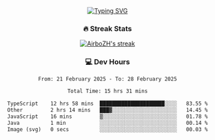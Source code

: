 
<div align="center">
  <a href="https://git.io/typing-svg"><img src="https://readme-typing-svg.demolab.com?font=Fira+Code&size=30&pause=1000&color=33F7F5&center=true&vCenter=true&width=435&lines=Hi+there+%F0%9F%91%8B+I+am+AirboZH+;Welcome+to+my+Github" alt="Typing SVG" /></a>

<h3>🔥 Streak Stats</h3>

<!-- GitHub Readme Streak Stats - https://github.com/DenverCoder1/github-readme-streak-stats -->
<p>
  <a href="https://github.com/DenverCoder1/github-readme-streak-stats">
    <img title="🔥 Get streak stats for your profile at git.io/streak-stats" alt="AirboZH's streak" src="https://streak-stats.demolab.com/?user=AirboZH&theme=monokai-metallian&hide_border=true"/>
  </a>
</p>

<h3>💻 Dev Hours</h3>
<!--START_SECTION:waka-->

```txt
From: 21 February 2025 - To: 28 February 2025

Total Time: 15 hrs 31 mins

TypeScript    12 hrs 58 mins  █████████████████████░░░░   83.55 %
Other         2 hrs 14 mins   ███▓░░░░░░░░░░░░░░░░░░░░░   14.45 %
JavaScript    16 mins         ▒░░░░░░░░░░░░░░░░░░░░░░░░   01.78 %
Java          1 min           ░░░░░░░░░░░░░░░░░░░░░░░░░   00.14 %
Image (svg)   0 secs          ░░░░░░░░░░░░░░░░░░░░░░░░░   00.03 %
```

<!--END_SECTION:waka-->
</div>  
